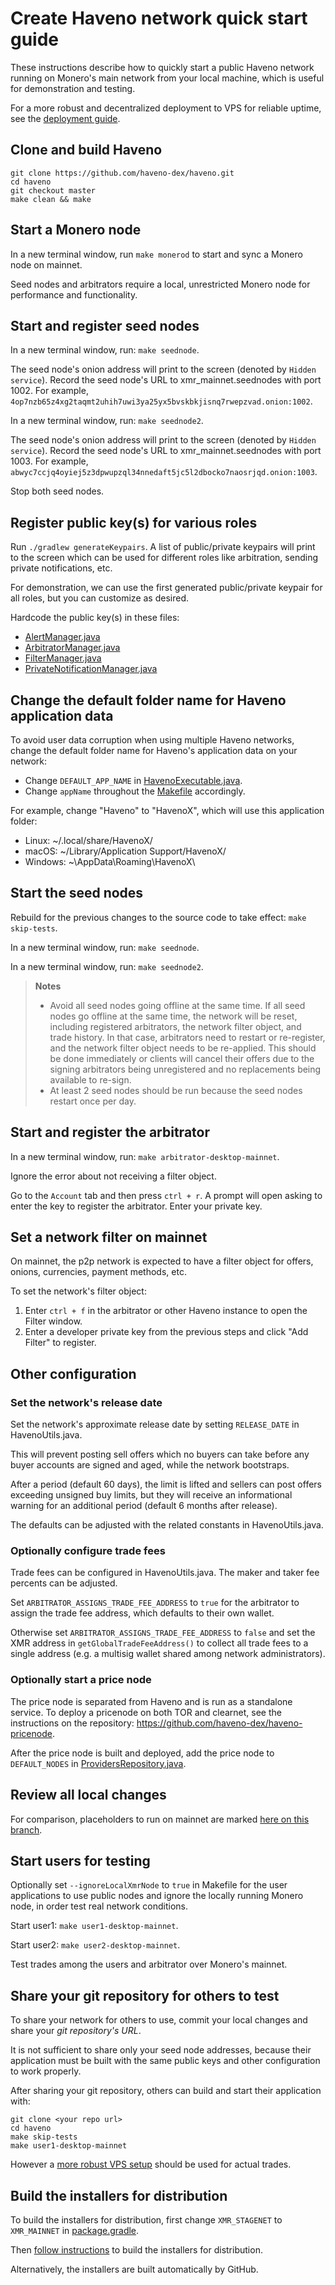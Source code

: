 # Create Haveno network quick start guide

These instructions describe how to quickly start a public Haveno network running on Monero's main network from your local machine, which is useful for demonstration and testing.

For a more robust and decentralized deployment to VPS for reliable uptime, see the [deployment guide](./deployment-guide.md).

## Clone and build Haveno

```
git clone https://github.com/haveno-dex/haveno.git
cd haveno
git checkout master
make clean && make
```

## Start a Monero node

In a new terminal window, run `make monerod` to start and sync a Monero node on mainnet.

Seed nodes and arbitrators require a local, unrestricted Monero node for performance and functionality.

## Start and register seed nodes

In a new terminal window, run: `make seednode`.

The seed node's onion address will print to the screen (denoted by `Hidden service`). Record the seed node's URL to xmr_mainnet.seednodes with port 1002. For example, `4op7nzb65z4xg2taqmt2uhih7uwi3ya25yx5bvskbkjisnq7rwepzvad.onion:1002`.

In a new terminal window, run: `make seednode2`.

The seed node's onion address will print to the screen (denoted by `Hidden service`). Record the seed node's URL to xmr_mainnet.seednodes with port 1003. For example, `abwyc7ccjq4oyiej5z3dpwupzql34nnedaft5jc5l2dbocko7naosrjqd.onion:1003`.

Stop both seed nodes.

## Register public key(s) for various roles

Run `./gradlew generateKeypairs`. A list of public/private keypairs will print to the screen which can be used for different roles like arbitration, sending private notifications, etc.

For demonstration, we can use the first generated public/private keypair for all roles, but you can customize as desired.

Hardcode the public key(s) in these files:

- [AlertManager.java](https://github.com/haveno-dex/haveno/blob/1bf83ecb8baa06b6bfcc30720f165f20b8f77025/core/src/main/java/haveno/core/alert/AlertManager.java#L111)
- [ArbitratorManager.java](https://github.com/haveno-dex/haveno/blob/1bf83ecb8baa06b6bfcc30720f165f20b8f77025/core/src/main/java/haveno/core/support/dispute/arbitration/arbitrator/ArbitratorManager.java#L81)
- [FilterManager.java](https://github.com/haveno-dex/haveno/blob/1bf83ecb8baa06b6bfcc30720f165f20b8f77025/core/src/main/java/haveno/core/filter/FilterManager.java#L117)
- [PrivateNotificationManager.java](https://github.com/haveno-dex/haveno/blob/mainnet_placeholders/core/src/main/java/haveno/core/alert/PrivateNotificationManager.java#L110)

## Change the default folder name for Haveno application data

To avoid user data corruption when using multiple Haveno networks, change the default folder name for Haveno's application data on your network:

- Change `DEFAULT_APP_NAME` in [HavenoExecutable.java](https://github.com/haveno-dex/haveno/blob/64acf86fbea069b0ae9f9bce086f8ecce1e91b87/core/src/main/java/haveno/core/app/HavenoExecutable.java#L85).
- Change `appName` throughout the [Makefile](https://github.com/haveno-dex/haveno/blob/64acf86fbea069b0ae9f9bce086f8ecce1e91b87/Makefile#L479) accordingly.

For example, change "Haveno" to "HavenoX", which will use this application folder:

- Linux: ~/.local/share/HavenoX/
- macOS: ~/Library/Application Support/HavenoX/
- Windows: ~\AppData\Roaming\HavenoX\

## Start the seed nodes

Rebuild for the previous changes to the source code to take effect: `make skip-tests`.

In a new terminal window, run: `make seednode`.

In a new terminal window, run: `make seednode2`.

> **Notes**
> * Avoid all seed nodes going offline at the same time. If all seed nodes go offline at the same time, the network will be reset, including registered arbitrators, the network filter object, and trade history. In that case, arbitrators need to restart or re-register, and the network filter object needs to be re-applied. This should be done immediately or clients will cancel their offers due to the signing arbitrators being unregistered and no replacements being available to re-sign.
> * At least 2 seed nodes should be run because the seed nodes restart once per day.

## Start and register the arbitrator

In a new terminal window, run: `make arbitrator-desktop-mainnet`.

Ignore the error about not receiving a filter object.

Go to the `Account` tab and then press `ctrl + r`. A prompt will open asking to enter the key to register the arbitrator. Enter your private key.

## Set a network filter on mainnet

On mainnet, the p2p network is expected to have a filter object for offers, onions, currencies, payment methods, etc.

To set the network's filter object:

1. Enter `ctrl + f` in the arbitrator or other Haveno instance to open the Filter window.
2. Enter a developer private key from the previous steps and click "Add Filter" to register.

## Other configuration

### Set the network's release date

Set the network's approximate release date by setting `RELEASE_DATE` in HavenoUtils.java.

This will prevent posting sell offers which no buyers can take before any buyer accounts are signed and aged, while the network bootstraps.

After a period (default 60 days), the limit is lifted and sellers can post offers exceeding unsigned buy limits, but they will receive an informational warning for an additional period (default 6 months after release).

The defaults can be adjusted with the related constants in HavenoUtils.java.

### Optionally configure trade fees

Trade fees can be configured in HavenoUtils.java. The maker and taker fee percents can be adjusted.

Set `ARBITRATOR_ASSIGNS_TRADE_FEE_ADDRESS` to `true` for the arbitrator to assign the trade fee address, which defaults to their own wallet.

Otherwise set `ARBITRATOR_ASSIGNS_TRADE_FEE_ADDRESS` to `false` and set the XMR address in `getGlobalTradeFeeAddress()` to collect all trade fees to a single address (e.g. a multisig wallet shared among network administrators).

### Optionally start a price node

The price node is separated from Haveno and is run as a standalone service. To deploy a pricenode on both TOR and clearnet, see the instructions on the repository: https://github.com/haveno-dex/haveno-pricenode.

After the price node is built and deployed, add the price node to `DEFAULT_NODES` in [ProvidersRepository.java](https://github.com/haveno-dex/haveno/blob/3cdd88b56915c7f8afd4f1a39e6c1197c2665d63/core/src/main/java/haveno/core/provider/ProvidersRepository.java#L50).

## Review all local changes

For comparison, placeholders to run on mainnet are marked [here on this branch](https://github.com/haveno-dex/haveno/tree/mainnet_placeholders).

## Start users for testing

Optionally set `--ignoreLocalXmrNode` to `true` in Makefile for the user applications to use public nodes and ignore the locally running Monero node, in order test real network conditions.

Start user1: `make user1-desktop-mainnet`.

Start user2: `make user2-desktop-mainnet`.

Test trades among the users and arbitrator over Monero's mainnet.

## Share your git repository for others to test

To share your network for others to use, commit your local changes and share your *git repository's URL*.

It is not sufficient to share only your seed node addresses, because their application must be built with the same public keys and other configuration to work properly.

After sharing your git repository, others can build and start their application with:

```
git clone <your repo url>
cd haveno
make skip-tests
make user1-desktop-mainnet
```

However a [more robust VPS setup](./deployment-guide.md) should be used for actual trades.

## Build the installers for distribution

To build the installers for distribution, first change `XMR_STAGENET` to `XMR_MAINNET` in [package.gradle](https://github.com/haveno-dex/haveno/blob/1bf83ecb8baa06b6bfcc30720f165f20b8f77025/desktop/package/package.gradle#L278).

Then [follow instructions](https://github.com/haveno-dex/haveno/blob/master/desktop/package/README.md) to build the installers for distribution.

Alternatively, the installers are built automatically by GitHub.